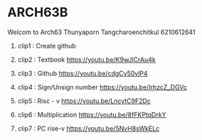# ARCH63B

Welcom to Arch63
Thunyaporn Tangcharoenchitkul
6210612641

1. clip1 : Create github

2. clip2 : Textbook
<https://youtu.be/K9wJlCrAu4k>

3. clip3 : Github
<https://youtu.be/cdgCv50vlP4>

4. clip4 : Sign/Unsign number
<https://youtu.be/IrhzcZ_DGVc>

5. clip5 : Risc - v
<https://youtu.be/LncytC9F2Dc>

6. clip6 : Multiplication
<https://youtu.be/8fFKPtqDrkY>

7. clip7 : PC rise-v
<https://youtu.be/5NvH8sWkELc>

